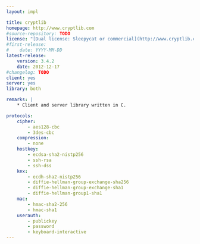 ```yaml
---
layout: impl

title: cryptlib
homepage: http://www.cryptlib.com
#source-repository: TODO
license: "[Dual license: Sleepycat or commercial](http://www.cryptlib.com/security-software/licensing)"
#first-release:
#    date: YYYY-MM-DD
latest-release:
    version: 3.4.2
    date: 2012-12-17
#changelog: TODO
client: yes
server: yes
library: both

remarks: |
    * Client and server library written in C.

protocols:
    cipher:
        - aes128-cbc
        - 3des-cbc
    compression:
        - none
    hostkey:
        - ecdsa-sha2-nistp256
        - ssh-rsa
        - ssh-dss
    kex:
        - ecdh-sha2-nistp256
        - diffie-hellman-group-exchange-sha256
        - diffie-hellman-group-exchange-sha1
        - diffie-hellman-group1-sha1
    mac:
        - hmac-sha2-256
        - hmac-sha1
    userauth:
        - publickey
        - password
        - keyboard-interactive
---
```

